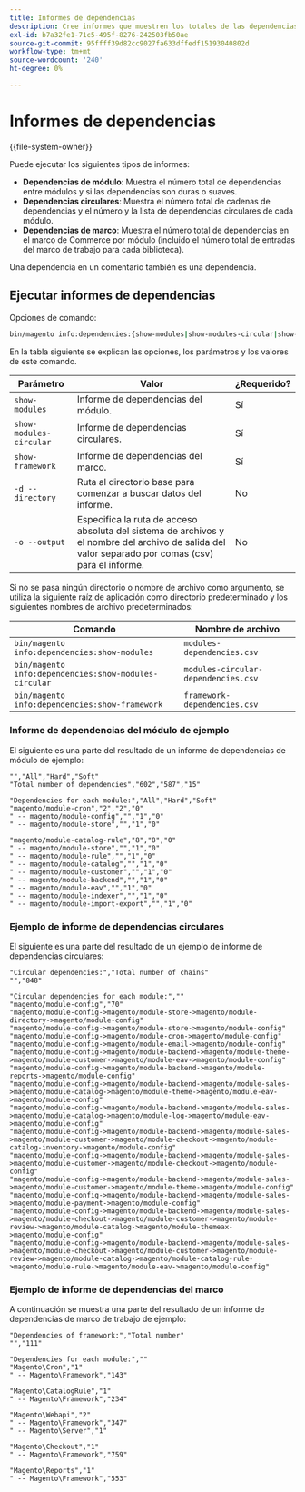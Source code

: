 ```yaml
---
title: Informes de dependencias
description: Cree informes que muestren los totales de las dependencias de módulo, circular y marco.
exl-id: b7a32fe1-71c5-495f-8276-242503fb50ae
source-git-commit: 95ffff39d82cc9027fa633dffedf15193040802d
workflow-type: tm+mt
source-wordcount: '240'
ht-degree: 0%

---
```


# Informes de dependencias

{{file-system-owner}}

Puede ejecutar los siguientes tipos de informes:

- **Dependencias de módulo**: Muestra el número total de dependencias entre módulos y si las dependencias son duras o suaves.
- **Dependencias circulares**: Muestra el número total de cadenas de dependencias y el número y la lista de dependencias circulares de cada módulo.
- **Dependencias de marco**: Muestra el número total de dependencias en el marco de Commerce por módulo (incluido el número total de entradas del marco de trabajo para cada biblioteca).

Una dependencia en un comentario también es una dependencia.

## Ejecutar informes de dependencias

Opciones de comando:

```bash
bin/magento info:dependencies:{show-modules|show-modules-circular|show-framework} [-d|--directory="<path>"] [-o|--output="<path and filename"]
```

En la tabla siguiente se explican las opciones, los parámetros y los valores de este comando.

| Parámetro | Valor | ¿Requerido? |
| ----------------------- | -------------------------------------------------------------------------------------------------------------------- | --------- |
| `show-modules` | Informe de dependencias del módulo. | Sí |
| `show-modules-circular` | Informe de dependencias circulares. | Sí |
| `show-framework` | Informe de dependencias del marco. | Sí |
| `-d --directory` | Ruta al directorio base para comenzar a buscar datos del informe. | No |
| `-o --output` | Especifica la ruta de acceso absoluta del sistema de archivos y el nombre del archivo de salida del valor separado por comas (csv) para el informe. | No |

Si no se pasa ningún directorio o nombre de archivo como argumento, se utiliza la siguiente raíz de aplicación como directorio predeterminado y los siguientes nombres de archivo predeterminados:

| Comando | Nombre de archivo |
| ----------------------------------------------------- | ----------------------------------- |
| `bin/magento info:dependencies:show-modules` | `modules-dependencies.csv` |
| `bin/magento info:dependencies:show-modules-circular` | `modules-circular-dependencies.csv` |
| `bin/magento info:dependencies:show-framework` | `framework-dependencies.csv` |

### Informe de dependencias del módulo de ejemplo

El siguiente es una parte del resultado de un informe de dependencias de módulo de ejemplo:

```terminal
"","All","Hard","Soft"
"Total number of dependencies","602","587","15"

"Dependencies for each module:","All","Hard","Soft"
"magento/module-cron","2","2","0"
" -- magento/module-config","","1","0"
" -- magento/module-store","","1","0"

"magento/module-catalog-rule","8","8","0"
" -- magento/module-store","","1","0"
" -- magento/module-rule","","1","0"
" -- magento/module-catalog","","1","0"
" -- magento/module-customer","","1","0"
" -- magento/module-backend","","1","0"
" -- magento/module-eav","","1","0"
" -- magento/module-indexer","","1","0"
" -- magento/module-import-export","","1","0"
```

### Ejemplo de informe de dependencias circulares

El siguiente es una parte del resultado de un ejemplo de informe de dependencias circulares:

```terminal
"Circular dependencies:","Total number of chains"
"","848"

"Circular dependencies for each module:",""
"magento/module-config","70"
"magento/module-config->magento/module-store->magento/module-directory->magento/module-config"
"magento/module-config->magento/module-store->magento/module-config"
"magento/module-config->magento/module-cron->magento/module-config"
"magento/module-config->magento/module-email->magento/module-config"
"magento/module-config->magento/module-backend->magento/module-theme->magento/module-customer->magento/module-eav->magento/module-config"
"magento/module-config->magento/module-backend->magento/module-reports->magento/module-config"
"magento/module-config->magento/module-backend->magento/module-sales->magento/module-catalog->magento/module-theme->magento/module-eav->magento/module-config"
"magento/module-config->magento/module-backend->magento/module-sales->magento/module-catalog->magento/module-log->magento/module-eav->magento/module-config"
"magento/module-config->magento/module-backend->magento/module-sales->magento/module-customer->magento/module-checkout->magento/module-catalog-inventory->magento/module-config"
"magento/module-config->magento/module-backend->magento/module-sales->magento/module-customer->magento/module-checkout->magento/module-config"
"magento/module-config->magento/module-backend->magento/module-sales->magento/module-customer->magento/module-theme->magento/module-config"
"magento/module-config->magento/module-backend->magento/module-sales->magento/module-payment->magento/module-config"
"magento/module-config->magento/module-backend->magento/module-sales->magento/module-checkout->magento/module-customer->magento/module-review->magento/module-catalog->magento/module-themeax->magento/module-config"
"magento/module-config->magento/module-backend->magento/module-sales->magento/module-checkout->magento/module-customer->magento/module-review->magento/module-catalog->magento/module-catalog-rule->magento/module-rule->magento/module-eav->magento/module-config"
```

### Ejemplo de informe de dependencias del marco

A continuación se muestra una parte del resultado de un informe de dependencias de marco de trabajo de ejemplo:

```terminal
"Dependencies of framework:","Total number"
"","111"

"Dependencies for each module:",""
"Magento\Cron","1"
" -- Magento\Framework","143"

"Magento\CatalogRule","1"
" -- Magento\Framework","234"

"Magento\Webapi","2"
" -- Magento\Framework","347"
" -- Magento\Server","1"

"Magento\Checkout","1"
" -- Magento\Framework","759"

"Magento\Reports","1"
" -- Magento\Framework","553"
```
